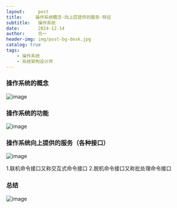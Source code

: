 ```yaml
---
layout:     post                   
title:     操作系统概念·向上层提供的服务·特征     
subtitle:   操作系统
date:       2024-12-14             
author:     丠一                 
header-img: img/post-bg-desk.jpg    
catalog: true                       
tags:                             
    - 操作系统
    - 系统架构设计师
---
```


### 操作系统的概念

![image](https://github.com/user-attachments/assets/cbfc907b-24b2-4f2d-903b-bae3d528e568)

### 操作系统的功能
![image](https://github.com/user-attachments/assets/3b80d5b2-9385-44e0-8396-78fba68f8219)

### 操作系统向上提供的服务（各种接口）

![image](https://github.com/user-attachments/assets/3d6ff0d1-c486-4e80-bf63-b7a9f7ebf4e2)

1.联机命令接口又称交互式命令接口
2.脱机命令接口又称批处理命令接口

### 总结

![image](https://github.com/user-attachments/assets/3a396c59-b4b5-4151-96ec-9c7fff2e0d41)

